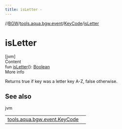 ```yaml
---
title: isLetter -
---
```

//[BGW](../../../index.md)/[tools.aqua.bgw.event](../index.md)/[KeyCode](index.md)/[isLetter](is-letter.md)



# isLetter  
[jvm]  
Content  
fun [isLetter](is-letter.md)(): [Boolean](https://kotlinlang.org/api/latest/jvm/stdlib/kotlin/-boolean/index.html)  
More info  


Returns true if key was a letter key A-Z, false otherwise.



## See also  
  
jvm  
  
| | |
|---|---|
| <a name="tools.aqua.bgw.event/KeyCode/isLetter/#/PointingToDeclaration/"></a>[tools.aqua.bgw.event.KeyCode](is-digit.md)| <a name="tools.aqua.bgw.event/KeyCode/isLetter/#/PointingToDeclaration/"></a>|
  
  



